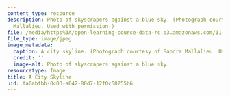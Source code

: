 ```yaml
---
content_type: resource
description: Photo of skyscrapers against a blue sky. (Photograph courtesy of Sandra
  Mallalieu. Used with permission.)
file: /media/https%3A/open-learning-course-data-rc.s3.amazonaws.com/11-949-cities-in-conflict-theory-and-practice-fall-2003/fa0abfbb0c03a04280d712f0c58255b6_11-949f03.jpg
file_type: image/jpeg
image_metadata:
  caption: A city skyline. (Photograph courtesy of Sandra Mallalieu. Used with permission.)
  credit: ''
  image-alt: Photo of skyscrapers against a blue sky.
resourcetype: Image
title: A City Skyline
uid: fa0abfbb-0c03-a042-80d7-12f0c58255b6
---
```

